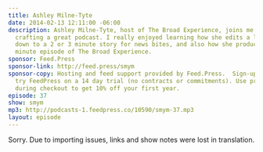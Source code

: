 ```yaml
---
title: Ashley Milne-Tyte
date: 2014-02-13 12:11:00 -06:00
description: Ashley Milne-Tyte, host of The Broad Experience, joins me to chat about
  crafting a great podcast. I really enjoyed learning how she edits a longer interview
  down to a 2 or 3 minute story for news bites, and also how she produces her 10-15
  minute episode of The Broad Experience.
sponsor: Feed.Press
sponsor-link: http://feed.press/smym
sponsor-copy: Hosting and feed support provided by Feed.Press.  Sign-up today and
  try FeedPress on a 14 day trial (no contracts or commitments). Use promo code "smym"
  during checkout to get 10% off your first year.
episode: 37
show: smym
mp3: http://podcasts-1.feedpress.co/10590/smym-37.mp3
layout: episode
---
```


Sorry. Due to importing issues, links and show notes were lost in translation.
